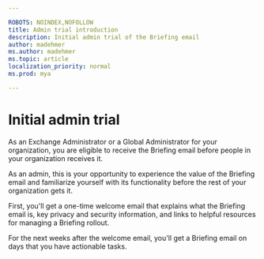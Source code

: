 ```yaml
---

ROBOTS: NOINDEX,NOFOLLOW
title: Admin trial introduction
description: Initial admin trial of the Briefing email
author: madehmer
ms.author: madehmer
ms.topic: article
localization_priority: normal 
ms.prod: mya

---
```


# Initial admin trial

As an Exchange Administrator or a Global Administrator for your organization, you are eligible to receive the Briefing email before people in your organization receives it.

As an admin, this is your opportunity to experience the value of the Briefing email and familiarize yourself with its functionality before the rest of your organization gets it.

First, you'll get a one-time welcome email that explains what the Briefing email is, key privacy and security information, and links to helpful resources for managing a Briefing rollout.

For the next weeks after the welcome email, you'll get a Briefing email on days that you have actionable tasks.
